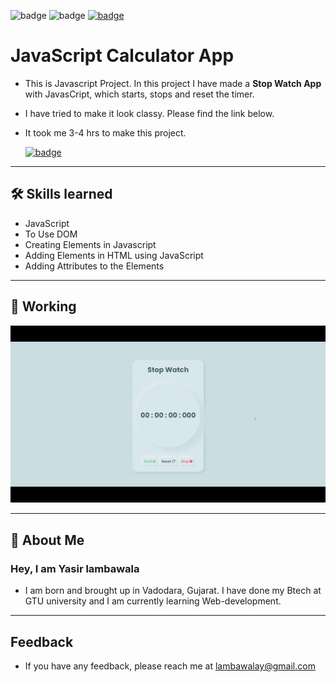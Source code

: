 ![badge](https://img.shields.io/badge/MADE%20WITH-HTML,%20CSS%20&%20JS-blue)
![badge](https://img.shields.io/badge/TIME%20TAKEN-3%20to%204%20hrs-red)
[![badge](https://img.shields.io/badge/SEE%20DEMO%20-VISIT-green)](https://javascript-stopwatch-project2.netlify.app/)

# JavaScript Calculator App

- This is Javascript Project. In this project I have made a **Stop Watch App** with JavasCript, which starts, stops and reset the timer.

- I have tried to make it look classy. Please find the link below.

- It took me 3-4 hrs to make this project.

  [![badge](https://img.shields.io/badge/LINK%20OF-PROJECT-white)](https://javascript-stopwatch-project2.netlify.app/)

---

## 🛠 Skills learned

- JavaScript
- To Use DOM
- Creating Elements in Javascript
- Adding Elements in HTML using JavaScript
- Adding Attributes to the Elements

---

## 🎥 Working

![Gif](javascript_stop_watch.gif)

---

## 🚀 About Me

### Hey, I am Yasir lambawala

- I am born and brought up in Vadodara, Gujarat. I have done my Btech at GTU university and I am currently learning Web-development.

---

## Feedback

- If you have any feedback, please reach me at lambawalay@gmail.com
